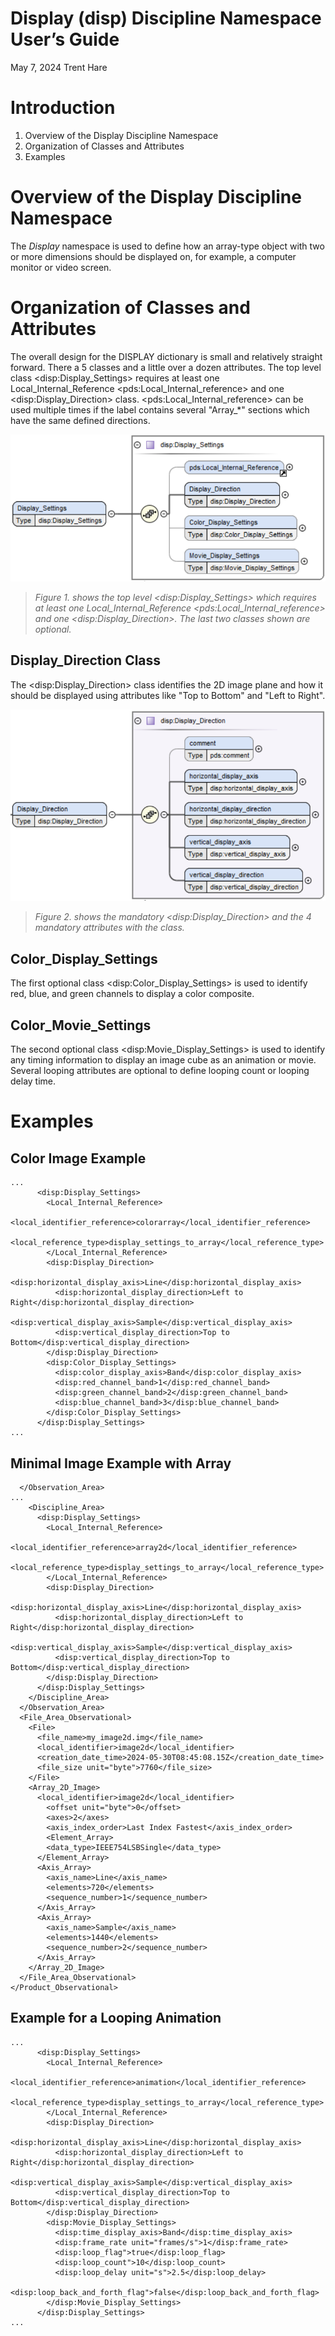 # Display (disp) Discipline Namespace User’s Guide
May 7, 2024
Trent Hare

# Introduction
   1. Overview of the Display Discipline Namespace
   1. Organization of Classes and Attributes
   1. Examples

# Overview of the Display Discipline Namespace

The _Display_ namespace is used to define how an array-type object with two or more dimensions should be displayed on, for example, a computer monitor or video screen.

# Organization of Classes and Attributes
The overall design for the DISPLAY dictionary is small and relatively straight forward. There a 5 classes and a little over a dozen attributes. The top level class \<disp:Display_Settings\> requires at least one Local_Internal_Reference \<pds:Local_Internal_reference\> and one \<disp:Display_Direction\> class. \<pds:Local_Internal_reference\> can be used multiple times if the label contains several "Array_*" sections which have the same defined directions.

![Display top level UML](../_static/images/user-guide-figure1.png)
>_Figure 1. shows the top level \<disp:Display_Settings> which requires at least one Local_Internal_Reference \<pds:Local_Internal_reference> and one \<disp:Display_Direction\>. The last two classes shown are optional._ 

## Display_Direction Class

The \<disp:Display_Direction\> class identifies the 2D image plane and how it should be displayed using attributes like "Top to Bottom" and "Left to Right". 

![Display sub classes UML](../_static/images/user-guide-figure2.png)
>_Figure 2. shows the mandatory \<disp:Display_Direction\> and the 4 mandatory attributes with the class._ 

## Color_Display_Settings

The first optional class \<disp:Color_Display_Settings\> is used to identify red, blue, and green channels to display a color composite.

## Color_Movie_Settings

The second optional class \<disp:Movie_Display_Settings\> is used to identify any timing information to display an image cube as an animation or movie. Several looping attributes are optional to define looping count or looping delay time.

# Examples

## Color Image Example

```
...
      <disp:Display_Settings>
        <Local_Internal_Reference>
          <local_identifier_reference>colorarray</local_identifier_reference>
          <local_reference_type>display_settings_to_array</local_reference_type>
        </Local_Internal_Reference>
        <disp:Display_Direction>
          <disp:horizontal_display_axis>Line</disp:horizontal_display_axis>
          <disp:horizontal_display_direction>Left to Right</disp:horizontal_display_direction>
          <disp:vertical_display_axis>Sample</disp:vertical_display_axis>
          <disp:vertical_display_direction>Top to Bottom</disp:vertical_display_direction>
        </disp:Display_Direction>
        <disp:Color_Display_Settings>
          <disp:color_display_axis>Band</disp:color_display_axis>
          <disp:red_channel_band>1</disp:red_channel_band>
          <disp:green_channel_band>2</disp:green_channel_band>
          <disp:blue_channel_band>3</disp:blue_channel_band>
        </disp:Color_Display_Settings>
      </disp:Display_Settings>
...
```

## Minimal Image Example with Array

```
  </Observation_Area>
...
    <Discipline_Area>
      <disp:Display_Settings>
        <Local_Internal_Reference>
          <local_identifier_reference>array2d</local_identifier_reference>
          <local_reference_type>display_settings_to_array</local_reference_type>
        </Local_Internal_Reference>
        <disp:Display_Direction>
          <disp:horizontal_display_axis>Line</disp:horizontal_display_axis>
          <disp:horizontal_display_direction>Left to Right</disp:horizontal_display_direction>
          <disp:vertical_display_axis>Sample</disp:vertical_display_axis>
          <disp:vertical_display_direction>Top to Bottom</disp:vertical_display_direction>
        </disp:Display_Direction>
      </disp:Display_Settings>
    </Discipline_Area>
  </Observation_Area>
  <File_Area_Observational>
    <File>
      <file_name>my_image2d.img</file_name>
      <local_identifier>image2d</local_identifier> 
      <creation_date_time>2024-05-30T08:45:08.15Z</creation_date_time> 
      <file_size unit="byte">7760</file_size> 
    </File>
    <Array_2D_Image>
      <local_identifier>image2d</local_identifier>
        <offset unit="byte">0</offset>
        <axes>2</axes>
        <axis_index_order>Last Index Fastest</axis_index_order>
        <Element_Array>
        <data_type>IEEE754LSBSingle</data_type>
      </Element_Array>
      <Axis_Array>
        <axis_name>Line</axis_name>
        <elements>720</elements>
        <sequence_number>1</sequence_number>
      </Axis_Array>
      <Axis_Array>
        <axis_name>Sample</axis_name>
        <elements>1440</elements>
        <sequence_number>2</sequence_number>
      </Axis_Array>
    </Array_2D_Image>
  </File_Area_Observational>
</Product_Observational>
```

## Example for a Looping Animation

```
...
      <disp:Display_Settings>
        <Local_Internal_Reference>
          <local_identifier_reference>animation</local_identifier_reference>
          <local_reference_type>display_settings_to_array</local_reference_type>
        </Local_Internal_Reference>
        <disp:Display_Direction>
          <disp:horizontal_display_axis>Line</disp:horizontal_display_axis>
          <disp:horizontal_display_direction>Left to Right</disp:horizontal_display_direction>
          <disp:vertical_display_axis>Sample</disp:vertical_display_axis>
          <disp:vertical_display_direction>Top to Bottom</disp:vertical_display_direction>
        </disp:Display_Direction>
        <disp:Movie_Display_Settings>
          <disp:time_display_axis>Band</disp:time_display_axis>
          <disp:frame_rate unit="frames/s">1</disp:frame_rate>
          <disp:loop_flag">true</disp:loop_flag>
          <disp:loop_count">10</disp:loop_count>
          <disp:loop_delay unit="s">2.5</disp:loop_delay>
          <disp:loop_back_and_forth_flag">false</disp:loop_back_and_forth_flag>
        </disp:Movie_Display_Settings>
      </disp:Display_Settings>
...
```